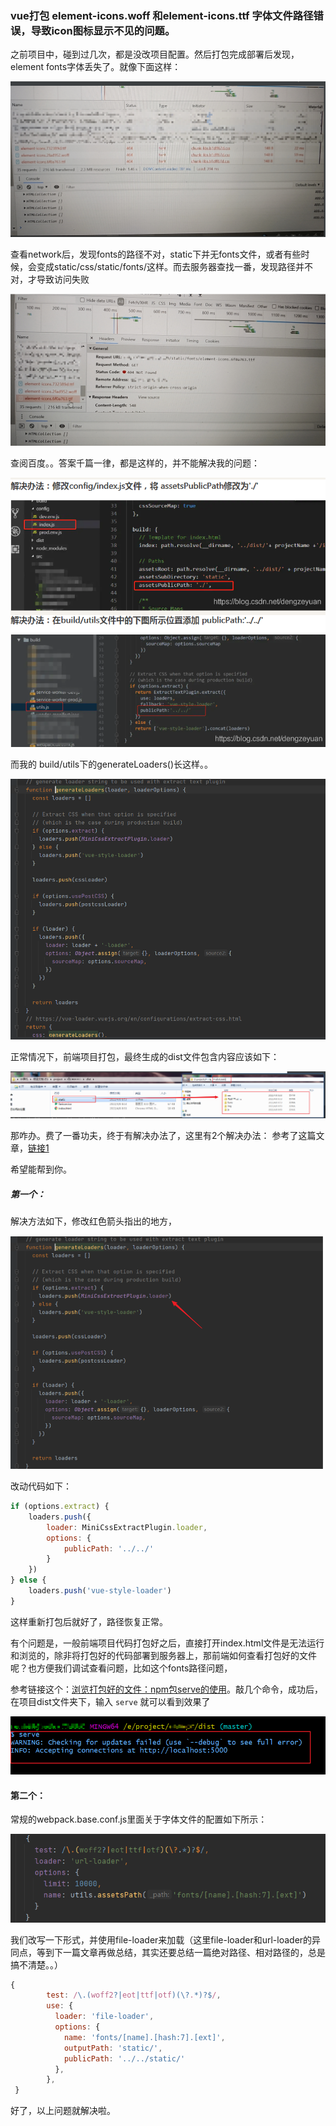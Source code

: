 ### vue打包 element-icons.woff 和element-icons.ttf 字体文件路径错误，导致icon图标显示不见的问题。

之前项目中，碰到过几次，都是没改项目配置。然后打包完成部署后发现，element fonts字体丢失了。就像下面这样：

![丢失1](./2022-4-11/3.png)

查看network后，发现fonts的路径不对，static下并无fonts文件，或者有些时候，会变成static/css/static/fonts/这样。而去服务器查找一番，发现路径并不对，才导致访问失败

![丢失2](./2022-4-11/4.png)

查阅百度。。答案千篇一律，都是这样的，并不能解决我的问题：

![不能解决的解答方法](./2022-4-11/5.png)

而我的 build/utils下的generateLoaders()长这样。。

![我本地的项目](./2022-4-11/6.png)

正常情况下，前端项目打包，最终生成的dist文件包含内容应该如下：

![dist打包后项目目录](./2022-4-11/7.png)


那咋办。费了一番功夫，终于有解决办法了，这里有2个解决办法：
参考了这篇文章，[链接1](https://blog.csdn.net/u013299635/article/details/106523649)

希望能帮到你。

##### 第一个：
解决方法如下，修改红色箭头指出的地方，

![修改这个地方](./2022-4-11/9.png)

改动代码如下：

```js
if (options.extract) {
    loaders.push({
        loader: MiniCssExtractPlugin.loader,
        options: {
            publicPath: '../../'
        }
    })
} else {
    loaders.push('vue-style-loader')
}
```

这样重新打包后就好了，路径恢复正常。

有个问题是，一般前端项目代码打包好之后，直接打开index.html文件是无法运行和浏览的，除非将打包好的代码部署到服务器上，那前端如何查看打包好的文件呢？也方便我们调试查看问题，比如这个fonts路径问题，

参考链接这个：[浏览打包好的文件：npm包serve的使用](https://blog.csdn.net/kiyoometal/article/details/106860510)。敲几个命令，成功后，在项目dist文件夹下，输入 `serve` 就可以看到效果了

![项目预览](./2022-4-11/10.png)


#### 第二个：

常规的webpack.base.conf.js里面关于字体文件的配置如下所示：

![fonts文件配置](./2022-4-11/11.png)

我们改写一下形式，并使用file-loader来加载（这里file-loader和url-loader的异同点，等到下一篇文章再做总结，其实还要总结一篇绝对路径、相对路径的，总是搞不清楚。。）

```js
{
        test: /\.(woff2?|eot|ttf|otf)(\?.*)?$/,
        use: {
          loader: 'file-loader',
          options: {
            name: 'fonts/[name].[hash:7].[ext]',
            outputPath: 'static/',
            publicPath: '../../static/'
          },
        },
 }
```

好了，以上问题就解决啦。




